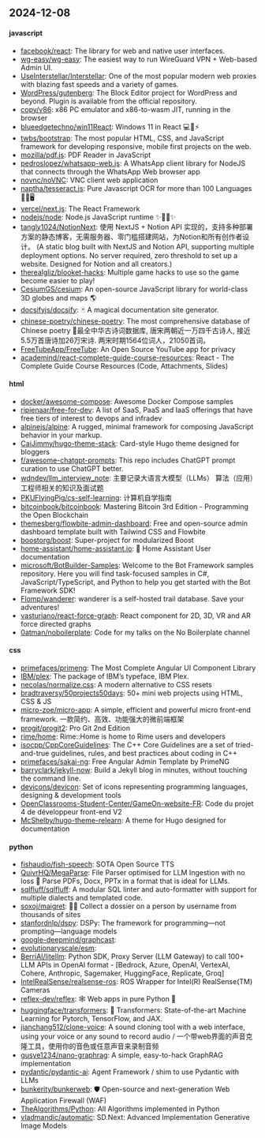 ## 2024-12-08

#### javascript
* [facebook/react](https://github.com/facebook/react): The library for web and native user interfaces.
* [wg-easy/wg-easy](https://github.com/wg-easy/wg-easy): The easiest way to run WireGuard VPN + Web-based Admin UI.
* [UseInterstellar/Interstellar](https://github.com/UseInterstellar/Interstellar): One of the most popular modern web proxies with blazing fast speeds and a variety of games.
* [WordPress/gutenberg](https://github.com/WordPress/gutenberg): The Block Editor project for WordPress and beyond. Plugin is available from the official repository.
* [copy/v86](https://github.com/copy/v86): x86 PC emulator and x86-to-wasm JIT, running in the browser
* [blueedgetechno/win11React](https://github.com/blueedgetechno/win11React): Windows 11 in React 💻🌈⚡
* [twbs/bootstrap](https://github.com/twbs/bootstrap): The most popular HTML, CSS, and JavaScript framework for developing responsive, mobile first projects on the web.
* [mozilla/pdf.js](https://github.com/mozilla/pdf.js): PDF Reader in JavaScript
* [pedroslopez/whatsapp-web.js](https://github.com/pedroslopez/whatsapp-web.js): A WhatsApp client library for NodeJS that connects through the WhatsApp Web browser app
* [novnc/noVNC](https://github.com/novnc/noVNC): VNC client web application
* [naptha/tesseract.js](https://github.com/naptha/tesseract.js): Pure Javascript OCR for more than 100 Languages 📖🎉🖥
* [vercel/next.js](https://github.com/vercel/next.js): The React Framework
* [nodejs/node](https://github.com/nodejs/node): Node.js JavaScript runtime ✨🐢🚀✨
* [tangly1024/NotionNext](https://github.com/tangly1024/NotionNext): 使用 NextJS + Notion API 实现的，支持多种部署方案的静态博客，无需服务器、零门槛搭建网站，为Notion和所有创作者设计。 (A static blog built with NextJS and Notion API, supporting multiple deployment options. No server required, zero threshold to set up a website. Designed for Notion and all creators.)
* [therealgliz/blooket-hacks](https://github.com/therealgliz/blooket-hacks): Multiple game hacks to use so the game become easier to play!
* [CesiumGS/cesium](https://github.com/CesiumGS/cesium): An open-source JavaScript library for world-class 3D globes and maps 🌎
* [docsifyjs/docsify](https://github.com/docsifyjs/docsify): 🃏 A magical documentation site generator.
* [chinese-poetry/chinese-poetry](https://github.com/chinese-poetry/chinese-poetry): The most comprehensive database of Chinese poetry 🧶最全中华古诗词数据库, 唐宋两朝近一万四千古诗人, 接近5.5万首唐诗加26万宋诗. 两宋时期1564位词人，21050首词。
* [FreeTubeApp/FreeTube](https://github.com/FreeTubeApp/FreeTube): An Open Source YouTube app for privacy
* [academind/react-complete-guide-course-resources](https://github.com/academind/react-complete-guide-course-resources): React - The Complete Guide Course Resources (Code, Attachments, Slides)

#### html
* [docker/awesome-compose](https://github.com/docker/awesome-compose): Awesome Docker Compose samples
* [ripienaar/free-for-dev](https://github.com/ripienaar/free-for-dev): A list of SaaS, PaaS and IaaS offerings that have free tiers of interest to devops and infradev
* [alpinejs/alpine](https://github.com/alpinejs/alpine): A rugged, minimal framework for composing JavaScript behavior in your markup.
* [CaiJimmy/hugo-theme-stack](https://github.com/CaiJimmy/hugo-theme-stack): Card-style Hugo theme designed for bloggers
* [f/awesome-chatgpt-prompts](https://github.com/f/awesome-chatgpt-prompts): This repo includes ChatGPT prompt curation to use ChatGPT better.
* [wdndev/llm_interview_note](https://github.com/wdndev/llm_interview_note): 主要记录大语言大模型（LLMs） 算法（应用）工程师相关的知识及面试题
* [PKUFlyingPig/cs-self-learning](https://github.com/PKUFlyingPig/cs-self-learning): 计算机自学指南
* [bitcoinbook/bitcoinbook](https://github.com/bitcoinbook/bitcoinbook): Mastering Bitcoin 3rd Edition - Programming the Open Blockchain
* [themesberg/flowbite-admin-dashboard](https://github.com/themesberg/flowbite-admin-dashboard): Free and open-source admin dashboard template built with Tailwind CSS and Flowbite
* [boostorg/boost](https://github.com/boostorg/boost): Super-project for modularized Boost
* [home-assistant/home-assistant.io](https://github.com/home-assistant/home-assistant.io): 📘 Home Assistant User documentation
* [microsoft/BotBuilder-Samples](https://github.com/microsoft/BotBuilder-Samples): Welcome to the Bot Framework samples repository. Here you will find task-focused samples in C#, JavaScript/TypeScript, and Python to help you get started with the Bot Framework SDK!
* [Flomp/wanderer](https://github.com/Flomp/wanderer): wanderer is a self-hosted trail database. Save your adventures!
* [vasturiano/react-force-graph](https://github.com/vasturiano/react-force-graph): React component for 2D, 3D, VR and AR force directed graphs
* [0atman/noboilerplate](https://github.com/0atman/noboilerplate): Code for my talks on the No Boilerplate channel

#### css
* [primefaces/primeng](https://github.com/primefaces/primeng): The Most Complete Angular UI Component Library
* [IBM/plex](https://github.com/IBM/plex): The package of IBM’s typeface, IBM Plex.
* [necolas/normalize.css](https://github.com/necolas/normalize.css): A modern alternative to CSS resets
* [bradtraversy/50projects50days](https://github.com/bradtraversy/50projects50days): 50+ mini web projects using HTML, CSS & JS
* [micro-zoe/micro-app](https://github.com/micro-zoe/micro-app): A simple, efficient and powerful micro front-end framework. 一款简约、高效、功能强大的微前端框架
* [progit/progit2](https://github.com/progit/progit2): Pro Git 2nd Edition
* [rime/home](https://github.com/rime/home): Rime::Home is home to Rime users and developers
* [isocpp/CppCoreGuidelines](https://github.com/isocpp/CppCoreGuidelines): The C++ Core Guidelines are a set of tried-and-true guidelines, rules, and best practices about coding in C++
* [primefaces/sakai-ng](https://github.com/primefaces/sakai-ng): Free Angular Admin Template by PrimeNG
* [barryclark/jekyll-now](https://github.com/barryclark/jekyll-now): Build a Jekyll blog in minutes, without touching the command line.
* [devicons/devicon](https://github.com/devicons/devicon): Set of icons representing programming languages, designing & development tools
* [OpenClassrooms-Student-Center/GameOn-website-FR](https://github.com/OpenClassrooms-Student-Center/GameOn-website-FR): Code du projet 4 de développeur front-end V2
* [McShelby/hugo-theme-relearn](https://github.com/McShelby/hugo-theme-relearn): A theme for Hugo designed for documentation

#### python
* [fishaudio/fish-speech](https://github.com/fishaudio/fish-speech): SOTA Open Source TTS
* [QuivrHQ/MegaParse](https://github.com/QuivrHQ/MegaParse): File Parser optimised for LLM Ingestion with no loss 🧠 Parse PDFs, Docx, PPTx in a format that is ideal for LLMs.
* [sqlfluff/sqlfluff](https://github.com/sqlfluff/sqlfluff): A modular SQL linter and auto-formatter with support for multiple dialects and templated code.
* [soxoj/maigret](https://github.com/soxoj/maigret): 🕵️‍♂️ Collect a dossier on a person by username from thousands of sites
* [stanfordnlp/dspy](https://github.com/stanfordnlp/dspy): DSPy: The framework for programming—not prompting—language models
* [google-deepmind/graphcast](https://github.com/google-deepmind/graphcast): 
* [evolutionaryscale/esm](https://github.com/evolutionaryscale/esm): 
* [BerriAI/litellm](https://github.com/BerriAI/litellm): Python SDK, Proxy Server (LLM Gateway) to call 100+ LLM APIs in OpenAI format - [Bedrock, Azure, OpenAI, VertexAI, Cohere, Anthropic, Sagemaker, HuggingFace, Replicate, Groq]
* [IntelRealSense/realsense-ros](https://github.com/IntelRealSense/realsense-ros): ROS Wrapper for Intel(R) RealSense(TM) Cameras
* [reflex-dev/reflex](https://github.com/reflex-dev/reflex): 🕸️ Web apps in pure Python 🐍
* [huggingface/transformers](https://github.com/huggingface/transformers): 🤗 Transformers: State-of-the-art Machine Learning for Pytorch, TensorFlow, and JAX.
* [jianchang512/clone-voice](https://github.com/jianchang512/clone-voice): A sound cloning tool with a web interface, using your voice or any sound to record audio / 一个带web界面的声音克隆工具，使用你的音色或任意声音来录制音频
* [gusye1234/nano-graphrag](https://github.com/gusye1234/nano-graphrag): A simple, easy-to-hack GraphRAG implementation
* [pydantic/pydantic-ai](https://github.com/pydantic/pydantic-ai): Agent Framework / shim to use Pydantic with LLMs
* [bunkerity/bunkerweb](https://github.com/bunkerity/bunkerweb): 🛡️ Open-source and next-generation Web Application Firewall (WAF)
* [TheAlgorithms/Python](https://github.com/TheAlgorithms/Python): All Algorithms implemented in Python
* [vladmandic/automatic](https://github.com/vladmandic/automatic): SD.Next: Advanced Implementation Generative Image Models

